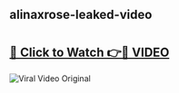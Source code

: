 ## alinaxrose-leaked-video 

# <h2><a href="http://freeplayer.one?title=alinaxrose-leaked-video&ref=21J">🔗 Click to Watch 👉🔴 VIDEO</a></h2>

<a href="http://freeplayer.one?title=alinaxrose-leaked-video&ref=21J" rel="nofollow" data-target="animated-image.originalLink"><img src="https://i.ibb.co.com/xMMVF88/686577567.gif" alt="Viral Video Original" style="max-width: 100%; display: inline-block;" data-target="animated-image.originalImage"></a>


